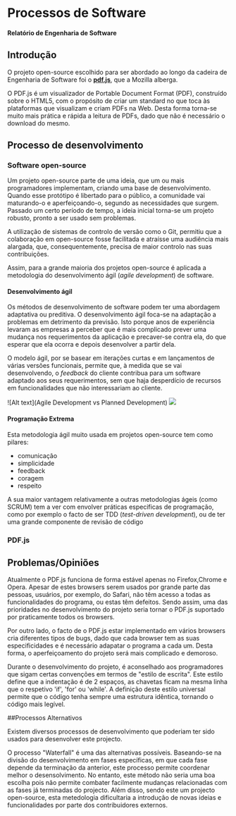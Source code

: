 # Processos de Software
#### Relatório de Engenharia de Software

## Introdução

O projeto open-source escolhido para ser abordado ao longo da cadeira de Engenharia de Software foi o 
[**pdf.js**](https://github.com/mozilla/pdf.js), que a Mozilla alberga.

O PDF.js é um visualizador de Portable Document Format (PDF), construído sobre o HTML5, com o propósito de criar um standard no que toca às plataformas que visualizam e criam PDFs na Web. Desta forma torna-se muito mais prática e rápida a leitura de PDFs, dado que não é necessário o download do mesmo.

## Processo de desenvolvimento

### Software open-source

Um projeto open-source parte de uma ideia, que um ou mais programadores implementam, criando uma base de desenvolvimento. Quando esse protótipo é libertado para o público, a comunidade vai maturando-o e aperfeiçoando-o, segundo as necessidades que surgem. Passado um certo período de tempo, a ideia inicial torna-se um projeto robusto, pronto a ser usado sem problemas.

A utilização de sistemas de controlo de versão como o Git, permitiu que a colaboração em open-source fosse facilitada e atraísse uma audiência mais alargada, que, consequentemente, precisa de maior controlo nas suas contribuições.

Assim, para a grande maioria dos projetos open-source é aplicada a metodologia do desenvolvimento ágil (*agile development*) de software.

#### Desenvolvimento ágil

Os métodos de desenvolvimento de software podem ter uma abordagem adaptativa ou preditiva. O desenvolvimento ágil foca-se na adaptação a problemas em detrimento da previsão. Isto porque anos de experiência levaram as empresas a perceber que é mais complicado prever uma mudança nos requerimentos da aplicação e precaver-se contra ela, do que esperar que ela ocorra e depois desenvolver a partir dela.

O modelo ágil, por se basear em iterações curtas e em lançamentos de várias versões funcionais, permite que, à medida que se vai desenvolvendo, o *feedback* do cliente contribua para um software adaptado aos seus requerimentos, sem que haja desperdício de recursos em funcionalidades que não interessariam ao cliente.

![Alt text](Agile Development vs Planned Development)
<img src="https://github.com/PedroPachecoInf/pdf.js/blob/ESOF/ESOF/Relat%C3%B3rio%201%20-%20Esquemas/Esquema%201%20-%20Agil%20vs%20Planned.svg">

#### Programação Extrema

Esta metodologia ágil muito usada em projetos open-source tem como pilares:
- comunicação
- simplicidade
- feedback
- coragem
- respeito

A sua maior vantagem relativamente a outras metodologias ágeis (como SCRUM) tem a ver com envolver práticas especificas de programação, como por exemplo o facto de ser TDD (*test-driven development*), ou de ter uma grande componente de revisão de código


### PDF.js




## Problemas/Opiniões

Atualmente o PDF.js funciona de forma estável apenas no Firefox,Chrome e Opera. Apesar de estes browsers serem usados por grande parte das pessoas, usuários, por exemplo, do Safari, não têm acesso a todas as funcionalidades do programa, ou estas têm defeitos. Sendo assim, uma das prioridades no desenvolvimento do projeto seria tornar o PDF.js suportado por praticamente todos os browsers.

Por outro lado, o facto de o PDF.js estar implementado em vários browsers cria diferentes tipos de bugs, dado que cada browser tem as suas especificidades e é necessário adapatar o programa a cada um. Desta forma, o aperfeiçoamento do projeto será mais complicado e demoroso.

Durante o desenvolvimento do projeto, é aconselhado aos programadores que sigam certas convenções em termos de "estilo de escrita". Este estilo define que a indentação é de 2 espaços, as chavetas ficam na mesma linha que o respetivo 'if', 'for' ou 'while'. A definição deste estilo universal permite que o código tenha sempre uma estrutura idêntica, tornando o código mais legível.

##Processos Alternativos

Existem diversos processos de desenvolvimento que poderiam ter sido usados para desenvolver este projecto.

O processo "Waterfall" é uma das alternativas possíveis. Baseando-se na divisão do desenvolvimento em fases específicas, em que cada fase depende da terminação da anterior, este processo permite coordenar melhor o desensolvimento. No entanto, este método não seria uma boa escolha pois não permite combater facilmente mudanças relacionadas com as fases já terminadas do projecto. Além disso, sendo este um projecto open-source, esta metedologia dificultaria a introdução de novas ideias e funcionalidades por parte dos contribuidores externos. 
